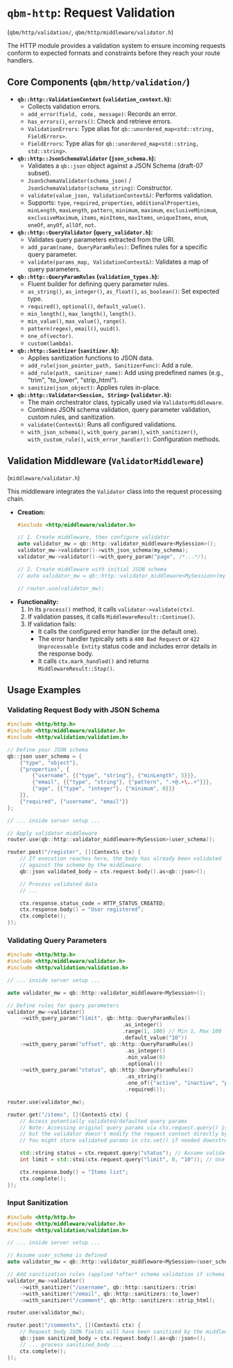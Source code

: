 # `qbm-http`: Request Validation

(`qbm/http/validation/`, `qbm/http/middleware/validator.h`)

The HTTP module provides a validation system to ensure incoming requests conform to expected formats and constraints before they reach your route handlers.

## Core Components (`qbm/http/validation/`)

*   **`qb::http::ValidationContext` (`validation_context.h`):**
    *   Collects validation errors.
    *   `add_error(field, code, message)`: Records an error.
    *   `has_errors()`, `errors()`: Check and retrieve errors.
    *   `ValidationErrors`: Type alias for `qb::unordered_map<std::string, FieldErrors>`.
    *   `FieldErrors`: Type alias for `qb::unordered_map<std::string, std::string>`.
*   **`qb::http::JsonSchemaValidator` (`json_schema.h`):**
    *   Validates a `qb::json` object against a JSON Schema (draft-07 subset).
    *   `JsonSchemaValidator(schema_json)` / `JsonSchemaValidator(schema_string)`: Constructor.
    *   `validate(value_json, ValidationContext&)`: Performs validation.
    *   Supports: `type`, `required`, `properties`, `additionalProperties`, `minLength`, `maxLength`, `pattern`, `minimum`, `maximum`, `exclusiveMinimum`, `exclusiveMaximum`, `items`, `minItems`, `maxItems`, `uniqueItems`, `enum`, `oneOf`, `anyOf`, `allOf`, `not`.
*   **`qb::http::QueryValidator` (`query_validator.h`):**
    *   Validates query parameters extracted from the URI.
    *   `add_param(name, QueryParamRules)`: Defines rules for a specific query parameter.
    *   `validate(params_map, ValidationContext&)`: Validates a map of query parameters.
*   **`qb::http::QueryParamRules` (`validation_types.h`):**
    *   Fluent builder for defining query parameter rules.
    *   `as_string()`, `as_integer()`, `as_float()`, `as_boolean()`: Set expected type.
    *   `required()`, `optional()`, `default_value()`.
    *   `min_length()`, `max_length()`, `length()`.
    *   `min_value()`, `max_value()`, `range()`.
    *   `pattern(regex)`, `email()`, `uuid()`.
    *   `one_of(vector)`.
    *   `custom(lambda)`.
*   **`qb::http::Sanitizer` (`sanitizer.h`):**
    *   Applies sanitization functions to JSON data.
    *   `add_rule(json_pointer_path, SanitizerFunc)`: Add a rule.
    *   `add_rule(path, sanitizer_name)`: Add using predefined names (e.g., "trim", "to_lower", "strip_html").
    *   `sanitize(json_object)`: Applies rules in-place.
*   **`qb::http::Validator<Session, String>` (`validator.h`):**
    *   The main orchestrator class, typically used via `ValidatorMiddleware`.
    *   Combines JSON schema validation, query parameter validation, custom rules, and sanitization.
    *   `validate(Context&)`: Runs all configured validations.
    *   `with_json_schema()`, `with_query_param()`, `with_sanitizer()`, `with_custom_rule()`, `with_error_handler()`: Configuration methods.

## Validation Middleware (`ValidatorMiddleware`)

(`middleware/validator.h`)

This middleware integrates the `Validator` class into the request processing chain.

*   **Creation:**
    ```cpp
    #include <http/middleware/validator.h>

    // 1. Create middleware, then configure validator
    auto validator_mw = qb::http::validator_middleware<MySession>();
    validator_mw->validator()->with_json_schema(my_schema);
    validator_mw->validator()->with_query_param("page", /*...*/);

    // 2. Create middleware with initial JSON schema
    // auto validator_mw = qb::http::validator_middleware<MySession>(my_schema);

    // router.use(validator_mw);
    ```
*   **Functionality:**
    1.  In its `process()` method, it calls `validator->validate(ctx)`.
    2.  If validation passes, it calls `MiddlewareResult::Continue()`.
    3.  If validation fails:
        *   It calls the configured error handler (or the default one).
        *   The error handler typically sets a `400 Bad Request` or `422 Unprocessable Entity` status code and includes error details in the response body.
        *   It calls `ctx.mark_handled()` and returns `MiddlewareResult::Stop()`.

## Usage Examples

### Validating Request Body with JSON Schema

```cpp
#include <http/http.h>
#include <http/middleware/validator.h>
#include <http/validation/validation.h>

// Define your JSON schema
qb::json user_schema = {
    {"type", "object"},
    {"properties", {
        {"username", {{"type", "string"}, {"minLength", 5}}},
        {"email", {{"type", "string"}, {"pattern", ".+@.+\..+"}}},
        {"age", {{"type", "integer"}, {"minimum", 0}}}
    }},
    {"required", {"username", "email"}}
};

// ... inside server setup ...

// Apply validator middleware
router.use(qb::http::validator_middleware<MySession>(user_schema));

router.post("/register", [](Context& ctx) {
    // If execution reaches here, the body has already been validated
    // against the schema by the middleware.
    qb::json validated_body = ctx.request.body().as<qb::json>();

    // Process validated data
    // ...

    ctx.response.status_code = HTTP_STATUS_CREATED;
    ctx.response.body() = "User registered";
    ctx.complete();
});
```

### Validating Query Parameters

```cpp
#include <http/http.h>
#include <http/middleware/validator.h>
#include <http/validation/validation.h>

// ... inside server setup ...

auto validator_mw = qb::http::validator_middleware<MySession>();

// Define rules for query parameters
validator_mw->validator()
    ->with_query_param("limit", qb::http::QueryParamRules()
                                     .as_integer()
                                     .range(1, 100) // Min 1, Max 100
                                     .default_value("10"))
    ->with_query_param("offset", qb::http::QueryParamRules()
                                      .as_integer()
                                      .min_value(0)
                                      .optional())
    ->with_query_param("status", qb::http::QueryParamRules()
                                      .as_string()
                                      .one_of({"active", "inactive", "pending"})
                                      .required());

router.use(validator_mw);

router.get("/items", [](Context& ctx) {
    // Access potentially validated/defaulted query params
    // Note: Accessing original query params via ctx.request.query() is still possible,
    // but the validator doesn't modify the request context directly by default.
    // You might store validated params in ctx.set() if needed downstream.

    std::string status = ctx.request.query("status"); // Assume validated by middleware
    int limit = std::stoi(ctx.request.query("limit", 0, "10")); // Use default if missing

    ctx.response.body() = "Items list";
    ctx.complete();
});
```

### Input Sanitization

```cpp
#include <http/http.h>
#include <http/middleware/validator.h>
#include <http/validation/validation.h>

// ... inside server setup ...

// Assume user_schema is defined
auto validator_mw = qb::http::validator_middleware<MySession>(user_schema);

// Add sanitization rules (applied *after* schema validation if schema is present)
validator_mw->validator()
    ->with_sanitizer("/username", qb::http::sanitizers::trim)
    ->with_sanitizer("/email", qb::http::sanitizers::to_lower)
    ->with_sanitizer("/comment", qb::http::sanitizers::strip_html);

router.use(validator_mw);

router.post("/comments", [](Context& ctx) {
    // Request body JSON fields will have been sanitized by the middleware
    qb::json sanitized_body = ctx.request.body().as<qb::json>();
    // ... process sanitized_body ...
    ctx.complete();
});
``` 